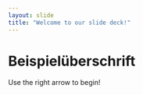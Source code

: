 ```yaml
---
layout: slide
title: "Welcome to our slide deck!"
---
```

# Beispielüberschrift
Use the right arrow to begin!
